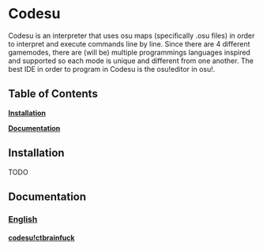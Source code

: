 # Codesu
Codesu is an interpreter that uses osu maps (specifically .osu files) in order to interpret and execute commands line by line. Since there are 4 different gamemodes, there are (will be) multiple programmings languages inspired and supported so each mode is unique and different from one another. The best IDE in order to program in Codesu is the osu!editor in osu!.

## Table of Contents

**[Installation](#install)**

**[Documentation](#doc)**

<a name='install'></a>
## Installation
TODO

<a name='doc'></a>
## Documentation
### [English](./doc/en/README.md)
#### [codesu!ctbrainfuck](./doc/en/ctbrainfuck.md)